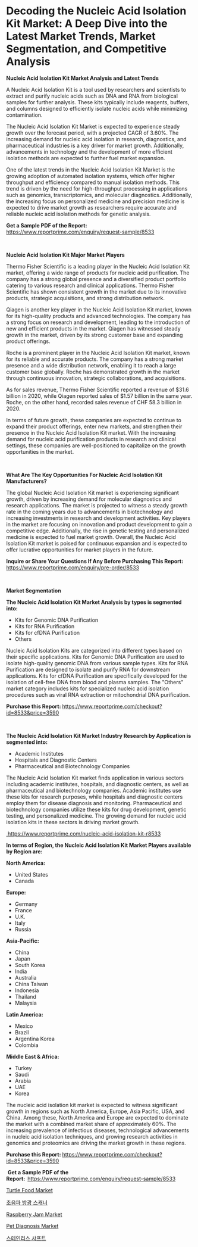 <p><h1>Decoding the Nucleic Acid Isolation Kit Market: A Deep Dive into the Latest Market Trends, Market Segmentation, and Competitive Analysis</h1></p><p><strong>Nucleic Acid Isolation Kit Market Analysis and Latest Trends</strong></p>
<p><p>A Nucleic Acid Isolation Kit is a tool used by researchers and scientists to extract and purify nucleic acids such as DNA and RNA from biological samples for further analysis. These kits typically include reagents, buffers, and columns designed to efficiently isolate nucleic acids while minimizing contamination.</p><p>The Nucleic Acid Isolation Kit Market is expected to experience steady growth over the forecast period, with a projected CAGR of 3.60%. The increasing demand for nucleic acid isolation in research, diagnostics, and pharmaceutical industries is a key driver for market growth. Additionally, advancements in technology and the development of more efficient isolation methods are expected to further fuel market expansion.</p><p>One of the latest trends in the Nucleic Acid Isolation Kit Market is the growing adoption of automated isolation systems, which offer higher throughput and efficiency compared to manual isolation methods. This trend is driven by the need for high-throughput processing in applications such as genomics, transcriptomics, and molecular diagnostics. Additionally, the increasing focus on personalized medicine and precision medicine is expected to drive market growth as researchers require accurate and reliable nucleic acid isolation methods for genetic analysis.</p></p>
<p><strong>Get a Sample PDF of the Report:&nbsp;</strong> <a href="https://www.reportprime.com/enquiry/request-sample/8533">https://www.reportprime.com/enquiry/request-sample/8533</a></p>
<p>&nbsp;</p>
<p><strong>Nucleic Acid Isolation Kit Major Market Players</strong></p>
<p><p>Thermo Fisher Scientific is a leading player in the Nucleic Acid Isolation Kit market, offering a wide range of products for nucleic acid purification. The company has a strong global presence and a diversified product portfolio catering to various research and clinical applications. Thermo Fisher Scientific has shown consistent growth in the market due to its innovative products, strategic acquisitions, and strong distribution network.</p><p>Qiagen is another key player in the Nucleic Acid Isolation Kit market, known for its high-quality products and advanced technologies. The company has a strong focus on research and development, leading to the introduction of new and efficient products in the market. Qiagen has witnessed steady growth in the market, driven by its strong customer base and expanding product offerings.</p><p>Roche is a prominent player in the Nucleic Acid Isolation Kit market, known for its reliable and accurate products. The company has a strong market presence and a wide distribution network, enabling it to reach a large customer base globally. Roche has demonstrated growth in the market through continuous innovation, strategic collaborations, and acquisitions.</p><p>As for sales revenue, Thermo Fisher Scientific reported a revenue of $31.6 billion in 2020, while Qiagen reported sales of $1.57 billion in the same year. Roche, on the other hand, recorded sales revenue of CHF 58.3 billion in 2020.</p><p>In terms of future growth, these companies are expected to continue to expand their product offerings, enter new markets, and strengthen their presence in the Nucleic Acid Isolation Kit market. With the increasing demand for nucleic acid purification products in research and clinical settings, these companies are well-positioned to capitalize on the growth opportunities in the market.</p></p>
<p>&nbsp;</p>
<p><strong>What Are The Key Opportunities For Nucleic Acid Isolation Kit Manufacturers?</strong></p>
<p><p>The global Nucleic Acid Isolation Kit market is experiencing significant growth, driven by increasing demand for molecular diagnostics and research applications. The market is projected to witness a steady growth rate in the coming years due to advancements in biotechnology and increasing investments in research and development activities. Key players in the market are focusing on innovation and product development to gain a competitive edge. Additionally, the rise in genetic testing and personalized medicine is expected to fuel market growth. Overall, the Nucleic Acid Isolation Kit market is poised for continuous expansion and is expected to offer lucrative opportunities for market players in the future.</p></p>
<p><strong>Inquire or Share Your Questions If Any Before Purchasing This Report:</strong> <a href="https://www.reportprime.com/enquiry/pre-order/8533">https://www.reportprime.com/enquiry/pre-order/8533</a></p>
<p>&nbsp;</p>
<p><strong>Market Segmentation</strong></p>
<p><strong>The Nucleic Acid Isolation Kit Market Analysis by types is segmented into:</strong></p>
<p><ul><li>Kits for Genomic DNA Purification</li><li>Kits for RNA Purification</li><li>Kits for cfDNA Purification</li><li>Others</li></ul></p>
<p><p>Nucleic Acid Isolation Kits are categorized into different types based on their specific applications. Kits for Genomic DNA Purification are used to isolate high-quality genomic DNA from various sample types. Kits for RNA Purification are designed to isolate and purify RNA for downstream applications. Kits for cfDNA Purification are specifically developed for the isolation of cell-free DNA from blood and plasma samples. The "Others" market category includes kits for specialized nucleic acid isolation procedures such as viral RNA extraction or mitochondrial DNA purification.</p></p>
<p><strong>Purchase this Report:&nbsp;</strong><a href="https://www.reportprime.com/checkout?id=8533&price=3590">https://www.reportprime.com/checkout?id=8533&price=3590</a></p>
<p>&nbsp;</p>
<p><strong>The Nucleic Acid Isolation Kit Market Industry Research by Application is segmented into:</strong></p>
<p><ul><li>Academic Institutes</li><li>Hospitals and Diagnostic Centers</li><li>Pharmaceutical and Biotechnology Companies</li></ul></p>
<p><p>The Nucleic Acid Isolation Kit market finds application in various sectors including academic institutes, hospitals, and diagnostic centers, as well as pharmaceutical and biotechnology companies. Academic institutes use these kits for research purposes, while hospitals and diagnostic centers employ them for disease diagnosis and monitoring. Pharmaceutical and biotechnology companies utilize these kits for drug development, genetic testing, and personalized medicine. The growing demand for nucleic acid isolation kits in these sectors is driving market growth.</p></p>
<p><a href="https://www.reportprime.com/nucleic-acid-isolation-kit-r8533">&nbsp;https://www.reportprime.com/nucleic-acid-isolation-kit-r8533</a></p>
<p><strong>In terms of Region, the Nucleic Acid Isolation Kit Market Players available by Region are:</strong></p>
<p>
    <p> <strong> North America: </strong>
        <ul>
            <li>United States</li>
            <li>Canada</li>
        </ul>
        </p> 
    <p> <strong> Europe: </strong>
        <ul>
            <li>Germany</li>
            <li>France</li>
            <li>U.K.</li>
            <li>Italy</li>
            <li>Russia</li>
        </ul>
        </p> 
    <p> <strong> Asia-Pacific: </strong>
        <ul>
            <li>China</li>
            <li>Japan</li>
            <li>South Korea</li>
            <li>India</li>
            <li>Australia</li>
            <li>China Taiwan</li>
            <li>Indonesia</li>
            <li>Thailand</li>
            <li>Malaysia</li>
        </ul>
        </p> 
    <p> <strong> Latin America: </strong>
        <ul>
            <li>Mexico</li>
            <li>Brazil</li>
            <li>Argentina Korea</li>
            <li>Colombia</li>
        </ul>
        </p> 
    <p> <strong> Middle East & Africa: </strong>
        <ul>
            <li>Turkey</li>
            <li>Saudi</li>
            <li>Arabia</li>
            <li>UAE</li>
            <li>Korea</li>
        </ul>
    </p>
    </p>
<p><p>The nucleic acid isolation kit market is expected to witness significant growth in regions such as North America, Europe, Asia Pacific, USA, and China. Among these, North America and Europe are expected to dominate the market with a combined market share of approximately 60%. The increasing prevalence of infectious diseases, technological advancements in nucleic acid isolation techniques, and growing research activities in genomics and proteomics are driving the market growth in these regions.</p></p>
<p><strong>Purchase this Report: </strong><a href="https://www.reportprime.com/checkout?id=8533&price=3590">https://www.reportprime.com/checkout?id=8533&price=3590</a></p>
<p>&nbsp;<strong>Get a Sample PDF of the Report:&nbsp;&nbsp;</strong><a href="https://www.reportprime.com/enquiry/request-sample/8533">https://www.reportprime.com/enquiry/request-sample/8533</a></p>
<p><strong></strong></p>
<p><p><a href="https://issuu.com/reportprime-2/docs/turtle-food-market-size-2030.pptx">Turtle Food Market</a></p><p><a href="https://medium.com/@electat2023/%EC%9A%94%EC%B2%AD%ED%95%98%EC%8B%A0-%EB%AC%B8%EC%9E%A5%EC%9D%84-%ED%95%9C%EA%B5%AD%EC%96%B4%EB%A1%9C-%EB%B2%88%EC%97%AD%ED%95%98%EB%A9%B4-quot-2024%EB%85%84%EB%B6%80%ED%84%B0-2031%EB%85%84%EA%B9%8C%EC%A7%80%EC%9D%98-%EC%B4%88%EC%9D%8C%ED%8C%8C-%EB%B0%A9%EA%B4%91-%EC%8A%A4%EC%BA%90%EB%84%88-%EC%8B%9C%EC%9E%A5-%EB%B6%84%EC%84%9D-%EB%B0%8F-%ED%81%AC%EA%B8%B0-%EC%A0%84%EB%A7%9D-quot-%EC%9E%85%EB%8B%88%EB%8B%A4-25a4aceac285">초음파 방광 스캐너</a></p><p><a href="https://issuu.com/reportprime-2/docs/raspberry-jam-market-size-2030.pptx">Raspberry Jam Market</a></p><p><a href="https://github.com/Glendatilghmankmgz0rbhwpy/Market-Research-Report-List-2/blob/main/pet-diagnosis-market.md">Pet Diagnosis Market</a></p><p><a href="https://github.com/fernandotryO5lson96765/Market-Research-Report-List-1/blob/main/218932873158.md">스테인리스 샤프트</a></p></p>